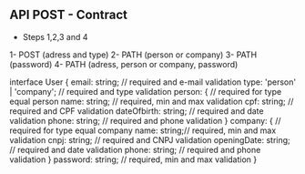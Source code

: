
## API POST - Contract
- Steps 1,2,3 and 4

1- POST (adress and type)
2- PATH (person or company)
3- PATH (password)
4- PATH (adress, person or company, password)

interface User {
    email: string; // required and e-mail validation
    type: 'person' | 'company'; // required and type validation
    person: { // required for type equal person
        name: string; // required, min and max validation
        cpf: string; // required and CPF validation
        dateOfbirth: string; // required and date validation
        phone: string; // required and phone validation
    }
    company: { // required for type equal company
        name: string;// required, min and max validation
        cnpj: string; // required and CNPJ validation
        openingDate: string; // required and date validation
        phone: string; // required and phone validation
    }
    password: string; // required, min and max validation
}